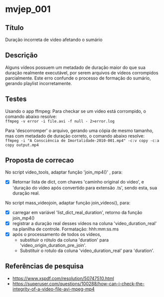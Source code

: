 # mvjep_001

## Título

Duração incorreta de video afetando o sumário

## Descrição
Alguns vídeos possuem um metadado de duração maior do que sua duração realmente executável, por serem arquivos de vídeos corrompidos parcialmente.
Este erro confunde o processo de formação do sumário, gerando playlist incorretamente.

## Testes
Usando o app ffmpeg:
Para checkar se um video está corrompido, o comando abaixo resolve:\
`ffmpeg -v error -i file.avi -f null - 2>error.log`

Para 'descorromper' o arquivo, gerando uma cópia de mesmo tamanho, mas com metadado de duração correto, o comando abaixo resolve:\
`ffmpeg -i "A Consciência de Imortalidade-2010-001.mp4" -c:v copy -c:a copy output.mp4`

## Proposta de correcao
No script video_tools, adaptar função 'join_mp4()' , para:
- [x] Retornar lista de dict, com chaves 'caminho original do video', e 'duração do vídeo após convertido para extensão .ts', sendo esta, sua duração real.

No script mass_videojoin, adaptar função join_videos(), para:
- [x] carregar em variável 'list_dict_real_duration', retorno da função join_mp4()
- [x] registrar a duração real desses vídeos na coluna 'video_duration_real' na planilha de controle. Formatação: hhh:mm:ss.ms
- [x] após o processamento de todos os vídeos,
	- substituir o rótulo da coluna 'duration' para 'video_origin_duration_pre_join'.
	- Substituir o rotulo da coluna 'video_duration_real' para 'duration'.


## Referências de pesquisa
- https://www.xspdf.com/resolution/50747510.html
- https://superuser.com/questions/100288/how-can-i-check-the-integrity-of-a-video-file-avi-mpeg-mp4
